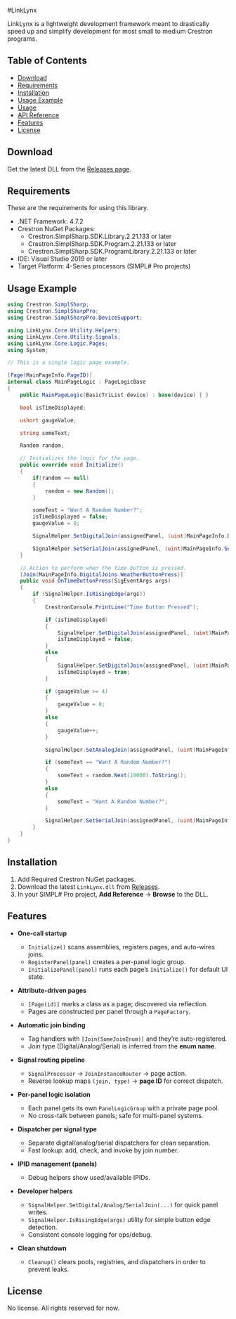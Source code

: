 #LinkLynx

LinkLynx is a lightweight development framework meant to drastically speed up and simplify development for most small to medium Crestron programs.

## Table of Contents
- [Download](#download)
- [Requirements](#requirements)
- [Installation](#installation)
- [Usage Example](#usage-example)
- [Usage](docs/Usage.md)
- [API Reference](docs/API.md)
- [Features](#features)
- [License](#license)


## Download
Get the latest DLL from the [Releases page](https://github.com/MithrilComputer/LinkLynx/releases/latest).


## Requirements
These are the requirements for using this library.
- .NET Framework: 4.7.2
- Crestron NuGet Packages:
	- Crestron.SimplSharp.SDK.Library.2.21.133 or later
	- Crestron.SimplSharp.SDK.Program.2.21.133 or later
	- Crestron.SimplSharp.SDK.ProgramLibrary.2.21.133 or later
- IDE: Visual Studio 2019 or later
- Target Platform: 4-Series processors (SIMPL# Pro projects)

## Usage Example

```csharp
using Crestron.SimplSharp;
using Crestron.SimplSharpPro;
using Crestron.SimplSharpPro.DeviceSupport;

using LinkLynx.Core.Utility.Helpers;
using LinkLynx.Core.Utility.Signals;
using LinkLynx.Core.Logic.Pages;
using System;

// This is a single logic page example.

[Page(MainPageInfo.PageID)]
internal class MainPageLogic : PageLogicBase
{
    public MainPageLogic(BasicTriList device) : base(device) { }

    bool isTimeDisplayed;

    ushort gaugeValue;

    string someText;

    Random random;

    // Initializes the logic for the page.
    public override void Initialize()
    {
        if(random == null)
        {
            random = new Random();
        }

        someText = "Want A Random Number?";
        isTimeDisplayed = false;
        gaugeValue = 0;

        SignalHelper.SetDigitalJoin(assignedPanel, (uint)MainPageInfo.DigitalJoins.WeatherWidgetVisibility, false);

        SignalHelper.SetSerialJoin(assignedPanel, (uint)MainPageInfo.SerialJoins.TextBoxInput, someText);
    }

    // Action to perform when the time button is pressed.
    [Join(MainPageInfo.DigitalJoins.WeatherButtonPress)]
    public void OnTimeButtonPress(SigEventArgs args)
    {
        if (SignalHelper.IsRisingEdge(args))
        {
            CrestronConsole.PrintLine("Time Button Pressed");

            if (isTimeDisplayed)
            {
                SignalHelper.SetDigitalJoin(assignedPanel, (uint)MainPageInfo.DigitalJoins.WeatherWidgetVisibility, false);
                isTimeDisplayed = false;
            }
            else
            {
                SignalHelper.SetDigitalJoin(assignedPanel, (uint)MainPageInfo.DigitalJoins.WeatherWidgetVisibility, true);
                isTimeDisplayed = true;
            }

            if (gaugeValue >= 4)
            {
                gaugeValue = 0;
            } 
            else
            {
                gaugeValue++;
            }

            SignalHelper.SetAnalogJoin(assignedPanel, (uint)MainPageInfo.AnalogJoins.GaugeInput, gaugeValue);

            if (someText == "Want A Random Number?")
            {
                someText = random.Next(10000).ToString();
            }
            else
            {
                someText = "Want A Random Number?";
            }

            SignalHelper.SetSerialJoin(assignedPanel, (uint)MainPageInfo.SerialJoins.TextBoxInput, someText);
        }
    }
}


```
## Installation
1. Add Required Crestron NuGet packages.
2. Download the latest `LinkLynx.dll` from [Releases](#download).
3. In your SIMPL# Pro project, **Add Reference** → **Browse** to the DLL.


## Features
- **One-call startup**
  - `Initialize()` scans assemblies, registers pages, and auto-wires joins.
  - `RegisterPanel(panel)` creates a per-panel logic group.
  - `InitializePanel(panel)` runs each page’s `Initialize()` for default UI state.

- **Attribute-driven pages**
  - `[Page(id)]` marks a class as a page; discovered via reflection.
  - Pages are constructed per panel through a `PageFactory`.

- **Automatic join binding**
  - Tag handlers with `[Join(SomeJoinEnum)]` and they’re auto-registered.
  - Join type (Digital/Analog/Serial) is inferred from the **enum name**.

- **Signal routing pipeline**
  - `SignalProcessor` → `JoinInstanceRouter` → page action.
  - Reverse lookup maps `(join, type)` → **page ID** for correct dispatch.

- **Per-panel logic isolation**
  - Each panel gets its own `PanelLogicGroup` with a private page pool.
  - No cross-talk between panels; safe for multi-panel systems.

- **Dispatcher per signal type**
  - Separate digital/analog/serial dispatchers for clean separation.
  - Fast lookup: add, check, and invoke by join number.

- **IPID management (panels)**
  - Debug helpers show used/available IPIDs.

- **Developer helpers**
  - `SignalHelper.SetDigital/Analog/SerialJoin(...)` for quick panel writes.
  - `SignalHelper.IsRisingEdge(args)` utility for simple button edge detection.
  - Consistent console logging for ops/debug.

- **Clean shutdown**
  - `Cleanup()` clears pools, registries, and dispatchers in order to prevent leaks.

## License

No license. All rights reserved for now.
